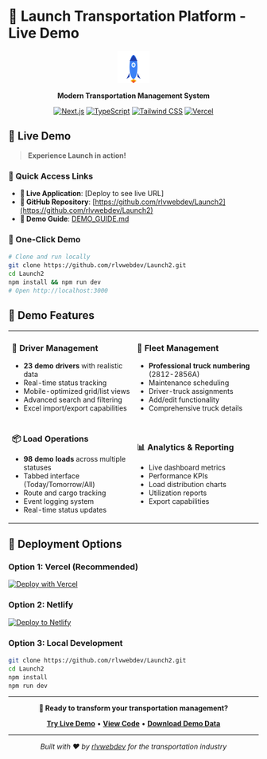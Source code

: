 # 🚀 Launch Transportation Platform - Live Demo

<div align="center">

![Launch Logo](public/rocket.svg)

**Modern Transportation Management System**

[![Next.js](https://img.shields.io/badge/Next.js-15.3.3-black?logo=next.js)](https://nextjs.org/)
[![TypeScript](https://img.shields.io/badge/TypeScript-5.0-blue?logo=typescript)](https://www.typescriptlang.org/)
[![Tailwind CSS](https://img.shields.io/badge/Tailwind%20CSS-v4-38bdf8?logo=tailwind-css)](https://tailwindcss.com/)
[![Vercel](https://img.shields.io/badge/Deploy-Vercel-black?logo=vercel)](https://vercel.com/)

</div>

## 🌟 Live Demo

> **Experience Launch in action!**

### 🔗 Quick Access Links
- **📱 Live Application**: [Deploy to see live URL]
- **📂 GitHub Repository**: [https://github.com/rlvwebdev/Launch2](https://github.com/rlvwebdev/Launch2)
- **📖 Demo Guide**: [DEMO_GUIDE.md](./DEMO_GUIDE.md)

### 🎯 One-Click Demo
```bash
# Clone and run locally
git clone https://github.com/rlvwebdev/Launch2.git
cd Launch2
npm install && npm run dev
# Open http://localhost:3000
```

## 📱 Demo Features

<table>
<tr>
<td width="50%">

### 👥 **Driver Management**
- **23 demo drivers** with realistic data
- Real-time status tracking
- Mobile-optimized grid/list views
- Advanced search and filtering
- Excel import/export capabilities

</td>
<td width="50%">

### 🚛 **Fleet Management** 
- **Professional truck numbering** (2812-2856A)
- Maintenance scheduling
- Driver-truck assignments
- Add/edit functionality
- Comprehensive truck details

</td>
</tr>
<tr>
<td width="50%">

### 📦 **Load Operations**
- **98 demo loads** across multiple statuses
- Tabbed interface (Today/Tomorrow/All)
- Route and cargo tracking
- Event logging system
- Real-time status updates

</td>
<td width="50%">

### 📊 **Analytics & Reporting**
- Live dashboard metrics
- Performance KPIs
- Load distribution charts
- Utilization reports
- Export capabilities

</td>
</tr>
</table>

## 🚀 Deployment Options

### **Option 1: Vercel (Recommended)**
[![Deploy with Vercel](https://vercel.com/button)](https://vercel.com/new/clone?repository-url=https://github.com/rlvwebdev/Launch2)

### **Option 2: Netlify**
[![Deploy to Netlify](https://www.netlify.com/img/deploy/button.svg)](https://app.netlify.com/start/deploy?repository=https://github.com/rlvwebdev/Launch2)

### **Option 3: Local Development**
```bash
git clone https://github.com/rlvwebdev/Launch2.git
cd Launch2
npm install
npm run dev
```

---

<div align="center">

**🚀 Ready to transform your transportation management?**

[**Try Live Demo**](#) • [**View Code**](https://github.com/rlvwebdev/Launch2) • [**Download Demo Data**](./demo/Launch_Demo_Import_Data.xlsx)

---

*Built with ❤️ by [rlvwebdev](https://github.com/rlvwebdev) for the transportation industry*

</div>